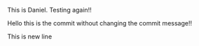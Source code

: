 This is Daniel. Testing again!!

Hello this is the commit without changing the commit message!!

This is new line
